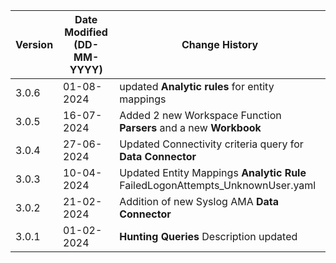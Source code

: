| **Version** | **Date Modified (DD-MM-YYYY)** | **Change History**                                                 |
|-------------|--------------------------------|--------------------------------------------------------------------|
| 3.0.6       | 01-08-2024                     | updated **Analytic rules** for entity mappings  |
| 3.0.5       | 16-07-2024                     |  Added 2 new Workspace Function **Parsers** and a new **Workbook**       |
| 3.0.4       | 27-06-2024                     |  Updated Connectivity criteria query for **Data Connector**        |
| 3.0.3       | 10-04-2024                     |  Updated Entity Mappings **Analytic Rule** FailedLogonAttempts_UnknownUser.yaml    |
| 3.0.2       | 21-02-2024                     |  Addition of new Syslog AMA **Data Connector**                     | 
| 3.0.1       | 01-02-2024                     |  **Hunting Queries** Description updated                           |                                                                                                                                 
